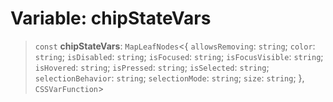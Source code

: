 # Variable: chipStateVars

> `const` **chipStateVars**: `MapLeafNodes`\<\{ `allowsRemoving`: `string`; `color`: `string`; `isDisabled`: `string`; `isFocused`: `string`; `isFocusVisible`: `string`; `isHovered`: `string`; `isPressed`: `string`; `isSelected`: `string`; `selectionBehavior`: `string`; `selectionMode`: `string`; `size`: `string`; \}, `CSSVarFunction`\>
